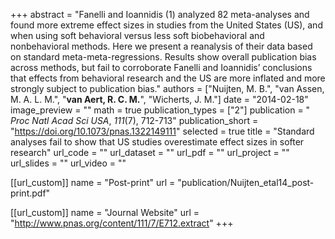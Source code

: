+++
abstract = "Fanelli and Ioannidis (1) analyzed 82 meta-analyses and found more extreme effect sizes in studies from the United States (US), and when using soft behavioral versus less soft biobehavioral and nonbehavioral methods. Here we present a reanalysis of their data based on standard meta-meta-regressions. Results show overall publication bias across methods, but fail to corroborate Fanelli and Ioannidis’ conclusions that effects from behavioral research and the US are more inflated and more strongly subject to publication bias."
authors = ["Nuijten, M. B.", "van Assen, M. A. L. M.", "**van Aert, R. C. M.**", "Wicherts, J. M."]
date = "2014-02-18"
image_preview = ""
math = true
publication_types = ["2"]
publication = " *Proc Natl Acad Sci USA*, *111*(7), 712-713"
publication_short = "https://doi.org/10.1073/pnas.1322149111"
selected = true
title = "Standard analyses fail to show that US studies overestimate effect sizes in softer research"
url_code = ""
url_dataset = ""
url_pdf = ""
url_project = ""
url_slides = ""
url_video = ""

[[url_custom]]
name = "Post-print"
url = "publication/Nuijten_etal14_post-print.pdf"

[[url_custom]]
name = "Journal Website"
url = "http://www.pnas.org/content/111/7/E712.extract"
+++